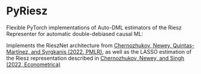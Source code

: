 # PyRiesz
 Flexible PyTorch implementations of Auto-DML estimators of the Riesz Representer for automatic double-debiased causal ML:
 
 Implements the RieszNet architecture from [Chernozhukov, Newey, Quintas-Martı́nez, and Syrgkanis (2022, PMLR)](https://proceedings.mlr.press/v162/chernozhukov22a.html), as well as the LASSO estimation of the Riesz representation described in [Chernozhukov, Newey, and Singh (2022, Econometrica)](https://onlinelibrary.wiley.com/doi/abs/10.3982/ECTA18515)
